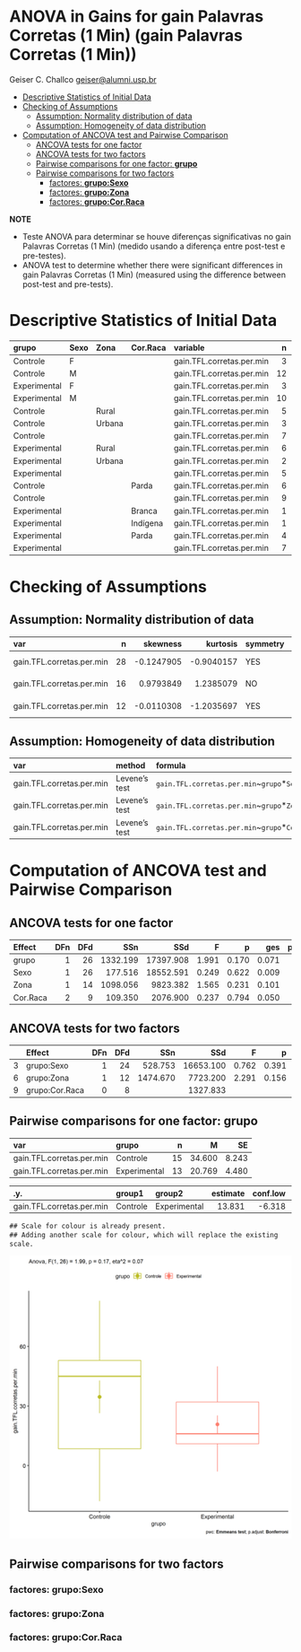 ANOVA in Gains for gain Palavras Corretas (1 Min) (gain Palavras
Corretas (1 Min))
================
Geiser C. Challco <geiser@alumni.usp.br>

- [Descriptive Statistics of Initial
  Data](#descriptive-statistics-of-initial-data)
- [Checking of Assumptions](#checking-of-assumptions)
  - [Assumption: Normality distribution of
    data](#assumption-normality-distribution-of-data)
  - [Assumption: Homogeneity of data
    distribution](#assumption-homogeneity-of-data-distribution)
- [Computation of ANCOVA test and Pairwise
  Comparison](#computation-of-ancova-test-and-pairwise-comparison)
  - [ANCOVA tests for one factor](#ancova-tests-for-one-factor)
  - [ANCOVA tests for two factors](#ancova-tests-for-two-factors)
  - [Pairwise comparisons for one factor:
    **grupo**](#pairwise-comparisons-for-one-factor-grupo)
  - [Pairwise comparisons for two
    factors](#pairwise-comparisons-for-two-factors)
    - [factores: **grupo:Sexo**](#factores-gruposexo)
    - [factores: **grupo:Zona**](#factores-grupozona)
    - [factores: **grupo:Cor.Raca**](#factores-grupocorraca)

**NOTE**

- Teste ANOVA para determinar se houve diferenças significativas no gain
  Palavras Corretas (1 Min) (medido usando a diferença entre post-test e
  pre-testes).
- ANOVA test to determine whether there were significant differences in
  gain Palavras Corretas (1 Min) (measured using the difference between
  post-test and pre-tests).

# Descriptive Statistics of Initial Data

| grupo        | Sexo | Zona   | Cor.Raca | variable                  |   n |   mean | median | min | max |     sd |     se |      ci |   iqr |
|:-------------|:-----|:-------|:---------|:--------------------------|----:|-------:|-------:|----:|----:|-------:|-------:|--------:|------:|
| Controle     | F    |        |          | gain.TFL.corretas.per.min |   3 | 48.333 |   48.0 |  14 |  83 | 34.501 | 19.919 |  85.706 | 34.50 |
| Controle     | M    |        |          | gain.TFL.corretas.per.min |  12 | 31.167 |   41.5 | -18 |  80 | 31.880 |  9.203 |  20.256 | 51.00 |
| Experimental | F    |        |          | gain.TFL.corretas.per.min |   3 | 17.667 |   24.0 |  -3 |  32 | 18.339 | 10.588 |  45.558 | 17.50 |
| Experimental | M    |        |          | gain.TFL.corretas.per.min |  10 | 21.700 |   16.0 |   1 |  50 | 16.398 |  5.186 |  11.731 | 22.50 |
| Controle     |      | Rural  |          | gain.TFL.corretas.per.min |   5 | 17.600 |   -1.0 | -18 |  80 | 41.052 | 18.359 |  50.973 | 49.00 |
| Controle     |      | Urbana |          | gain.TFL.corretas.per.min |   3 | 52.333 |   53.0 |  51 |  53 |  1.155 |  0.667 |   2.868 |  1.00 |
| Controle     |      |        |          | gain.TFL.corretas.per.min |   7 | 39.143 |   45.0 |   3 |  83 | 28.841 | 10.901 |  26.674 | 39.50 |
| Experimental |      | Rural  |          | gain.TFL.corretas.per.min |   6 | 17.833 |   14.5 |   7 |  38 | 11.089 |  4.527 |  11.637 |  9.00 |
| Experimental |      | Urbana |          | gain.TFL.corretas.per.min |   2 | 10.500 |   10.5 |  -3 |  24 | 19.092 | 13.500 | 171.534 | 13.50 |
| Experimental |      |        |          | gain.TFL.corretas.per.min |   5 | 28.400 |   32.0 |   1 |  50 | 19.982 |  8.936 |  24.812 | 27.00 |
| Controle     |      |        | Parda    | gain.TFL.corretas.per.min |   6 |  0.833 |    1.0 | -18 |  18 | 13.934 |  5.689 |  14.623 | 19.75 |
| Controle     |      |        |          | gain.TFL.corretas.per.min |   9 | 57.111 |   53.0 |  38 |  83 | 15.390 |  5.130 |  11.830 | 15.00 |
| Experimental |      |        | Branca   | gain.TFL.corretas.per.min |   1 | 16.000 |   16.0 |  16 |  16 |        |        |         |  0.00 |
| Experimental |      |        | Indígena | gain.TFL.corretas.per.min |   1 | 16.000 |   16.0 |  16 |  16 |        |        |         |  0.00 |
| Experimental |      |        | Parda    | gain.TFL.corretas.per.min |   4 | 18.500 |   17.5 |   7 |  32 | 10.909 |  5.454 |  17.358 | 13.00 |
| Experimental |      |        |          | gain.TFL.corretas.per.min |   7 | 23.429 |   24.0 |  -3 |  50 | 21.046 |  7.955 |  19.465 | 34.50 |

# Checking of Assumptions

## Assumption: Normality distribution of data

| var                       |   n |   skewness |   kurtosis | symmetry | statistic | method       |         p | p.signif | normality |
|:--------------------------|----:|-----------:|-----------:|:---------|----------:|:-------------|----------:|:---------|:----------|
| gain.TFL.corretas.per.min |  28 | -0.1247905 | -0.9040157 | YES      | 0.9834046 | Shapiro-Wilk | 0.9225423 | ns       | YES       |
| gain.TFL.corretas.per.min |  16 |  0.9793849 |  1.2385079 | NO       | 0.9122436 | Shapiro-Wilk | 0.1264811 | ns       | YES       |
| gain.TFL.corretas.per.min |  12 | -0.0110308 | -1.2035697 | YES      | 0.9607780 | Shapiro-Wilk | 0.7948779 | ns       | YES       |

## Assumption: Homogeneity of data distribution

| var                       | method        | formula                                         |   n | df1 | df2 | statistic |         p | p.signif |
|:--------------------------|:--------------|:------------------------------------------------|----:|----:|----:|----------:|----------:|:---------|
| gain.TFL.corretas.per.min | Levene’s test | `gain.TFL.corretas.per.min`~`grupo`\*`Sexo`     |  28 |   3 |  24 |  1.609731 | 0.2132966 | ns       |
| gain.TFL.corretas.per.min | Levene’s test | `gain.TFL.corretas.per.min`~`grupo`\*`Zona`     |  16 |   3 |  12 |  1.755008 | 0.2091315 | ns       |
| gain.TFL.corretas.per.min | Levene’s test | `gain.TFL.corretas.per.min`~`grupo`\*`Cor.Raca` |  12 |   3 |   8 |  1.388424 | 0.3149446 | ns       |

# Computation of ANCOVA test and Pairwise Comparison

## ANCOVA tests for one factor

| Effect   | DFn | DFd |      SSn |       SSd |     F |     p |   ges | p\<.05 |
|:---------|----:|----:|---------:|----------:|------:|------:|------:|:-------|
| grupo    |   1 |  26 | 1332.199 | 17397.908 | 1.991 | 0.170 | 0.071 |        |
| Sexo     |   1 |  26 |  177.516 | 18552.591 | 0.249 | 0.622 | 0.009 |        |
| Zona     |   1 |  14 | 1098.056 |  9823.382 | 1.565 | 0.231 | 0.101 |        |
| Cor.Raca |   2 |   9 |  109.350 |  2076.900 | 0.237 | 0.794 | 0.050 |        |

## ANCOVA tests for two factors

|     | Effect         | DFn | DFd |      SSn |       SSd |     F |     p |   ges | p\<.05 |
|:----|:---------------|----:|----:|---------:|----------:|------:|------:|------:|:-------|
| 3   | grupo:Sexo     |   1 |  24 |  528.753 | 16653.100 | 0.762 | 0.391 | 0.031 |        |
| 6   | grupo:Zona     |   1 |  12 | 1474.670 |  7723.200 | 2.291 | 0.156 | 0.160 |        |
| 9   | grupo:Cor.Raca |   0 |   8 |          |  1327.833 |       |       |       |        |

## Pairwise comparisons for one factor: **grupo**

| var                       | grupo        |   n |      M |    SE |
|:--------------------------|:-------------|----:|-------:|------:|
| gain.TFL.corretas.per.min | Controle     |  15 | 34.600 | 8.243 |
| gain.TFL.corretas.per.min | Experimental |  13 | 20.769 | 4.480 |

| .y.                       | group1   | group2       | estimate | conf.low | conf.high |    se | statistic |    p | p.adj | p.adj.signif |
|:--------------------------|:---------|:-------------|---------:|---------:|----------:|------:|----------:|-----:|------:|:-------------|
| gain.TFL.corretas.per.min | Controle | Experimental |   13.831 |   -6.318 |    33.979 | 9.802 |     1.411 | 0.17 |  0.17 | ns           |

    ## Scale for colour is already present.
    ## Adding another scale for colour, which will replace the existing scale.

![](stari-gain.TFL.corretas.per.min-Serie-8-ano-gain_files/figure-gfm/unnamed-chunk-18-1.png)<!-- -->

## Pairwise comparisons for two factors

### factores: **grupo:Sexo**

### factores: **grupo:Zona**

### factores: **grupo:Cor.Raca**
